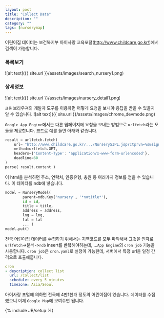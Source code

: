 ```yaml
---
layout: post
title: "Collect Data"
description: ""
category: ""
tags: [nurserymap]
---
```


어린이집 데이터는 보건복지부 아이사랑 교육포털(http://www.childcare.go.kr/)에서 검색이 가능합니다.

### 목록보기
![alt text]({{ site.url }}/assets/images/search_nursery1.png)
### 상세정보
![alt text]({{ site.url }}/assets/images/nursery_detail1.png)

`크롬` 브라우져의 개발자 도구를 이용하면 어떻게 요청을 보내야 응답을 받을 수 있을지 알 수 있습니다.
![alt text]({{ site.url }}/assets/images/chrome_devmode.png)

`Google App Engine`에서는 다른 웹페이지에 요청을 보내는 방법으로 `urlfetch`라는 모듈을 제공합니다. 코드로 예를 들면 아래와 같습니다.

``` python
result = urlfetch.fetch(
	url= "http://www.childcare.go.kr/.../NurserySIPL.jsp?ctprvn=%s&signgu=%s&offset=%d"%(ctprvn, signgu, offset),
	method=urlfetch.GET,
	headers={'Content-Type': 'application/x-www-form-urlencoded'},
	deadline=60
)
parse( result.content )
```

이 html을 분석하면 주소, 연락처, 인증유형, 총원 등 여러가지 정보를 얻을 수 있습니다. 이 데이터를 ndb에 넣습니다.

``` python
model = NurseryModel(
		parent=ndb.Key('nursery', '*notitle*'),
		id = id,
		title = title,
		address = address,
		lng = lng,
		lat = lat
		... )
model.put()
```

전국 어린이집 데이터를 수집하기 위해서는 지역코드를 모두 파악해서 그것을 인자로 `urlfetch`->분석->`ndb` insert를 반복해야하는데, ...`App Engine`의 `cron job` 기능을 사용합니다. `cron job`은 `cron.yaml`로 설정이 가능한데, 서버에서 특정 url을 일정 간격으로 호출해줍니다.

``` yaml
cron
- description: collect list
  url: /collect/list
  schedule: every 5 minutes
  timezone: Asia/Seoul
  ```

아이사랑 포털에 의하면 전국에 4만1천개 정도의 어린이집이 있습니다. 데이터를 수집했으니 이제 `Google Map`에 보여주면 됩니다.

{% include JB/setup %}
